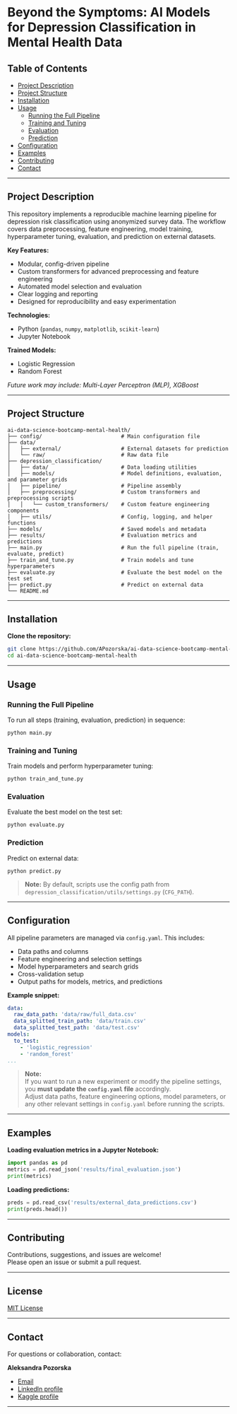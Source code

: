 # Beyond the Symptoms: AI Models for Depression Classification in Mental Health Data

## Table of Contents

- [Project Description](#project-description)
- [Project Structure](#project-structure)
- [Installation](#installation)
- [Usage](#usage)
  - [Running the Full Pipeline](#running-the-full-pipeline)
  - [Training and Tuning](#training-and-tuning)
  - [Evaluation](#evaluation)
  - [Prediction](#prediction)
- [Configuration](#configuration)
- [Examples](#examples)
- [Contributing](#contributing)
- [Contact](#contact)

---

## Project Description

This repository implements a reproducible machine learning pipeline for depression risk classification using anonymized survey data. 
The workflow covers data preprocessing, feature engineering, model training, hyperparameter tuning, evaluation, and prediction on external datasets.

**Key Features:**
- Modular, config-driven pipeline
- Custom transformers for advanced preprocessing and feature engineering
- Automated model selection and evaluation
- Clear logging and reporting
- Designed for reproducibility and easy experimentation

**Technologies:** 
- Python (`pandas`, `numpy`, `matplotlib`, `scikit-learn`)
- Jupyter Notebook

**Trained Models:**
- Logistic Regression
- Random Forest

*Future work may include: Multi-Layer Perceptron (MLP), XGBoost*

---

## Project Structure
```
ai-data-science-bootcamp-mental-health/
├── config/                         # Main configuration file
├── data/
│   ├── external/                   # External datasets for prediction
│   └── raw/                        # Raw data file
├── depression_classification/
│   ├── data/                       # Data loading utilities
│   ├── models/                     # Model definitions, evaluation, and parameter grids
│   ├── pipeline/                   # Pipeline assembly
│   ├── preprocessing/              # Custom transformers and preprocessing scripts
│   │   └── custom_transformers/    # Custom feature engineering components
│   ├── utils/                      # Config, logging, and helper functions
├── models/                         # Saved models and metadata
├── results/                        # Evaluation metrics and predictions
├── main.py                         # Run the full pipeline (train, evaluate, predict)
├── train_and_tune.py               # Train models and tune hyperparameters
├── evaluate.py                     # Evaluate the best model on the test set
├── predict.py                      # Predict on external data
└── README.md
```
---

## Installation

**Clone the repository:** 

```bash
git clone https://github.com/APozorska/ai-data-science-bootcamp-mental-health.git
cd ai-data-science-bootcamp-mental-health
```

---

## Usage

### Running the Full Pipeline

To run all steps (training, evaluation, prediction) in sequence:
```
python main.py
```

### Training and Tuning

Train models and perform hyperparameter tuning: 
```
python train_and_tune.py
```

### Evaluation

Evaluate the best model on the test set: 
``` 
python evaluate.py
```

### Prediction

Predict on external data: 
```
python predict.py
```


> **Note:** By default, scripts use the config path from `depression_classification/utils/settings.py` (`CFG_PATH`).  

---

## Configuration

All pipeline parameters are managed via `config.yaml`. This includes:
- Data paths and columns
- Feature engineering and selection settings
- Model hyperparameters and search grids
- Cross-validation setup
- Output paths for models, metrics, and predictions

**Example snippet:**  

```yaml
data:
  raw_data_path: 'data/raw/full_data.csv'
  data_splitted_train_path: 'data/train.csv'
  data_splitted_test_path: 'data/test.csv'
models:
  to_test:
    - 'logistic_regression'
    - 'random_forest'
...
```


> **Note:**  
> If you want to run a new experiment or modify the pipeline settings, you **must update the `config.yaml` file** accordingly.  
> Adjust data paths, feature engineering options, model parameters, or any other relevant settings in `config.yaml` before running the scripts.  

---

## Examples

**Loading evaluation metrics in a Jupyter Notebook:**

```python
import pandas as pd
metrics = pd.read_json('results/final_evaluation.json')
print(metrics)
```
**Loading predictions:**

```python
preds = pd.read_csv('results/external_data_predictions.csv')
print(preds.head())
```

---
## Contributing

Contributions, suggestions, and issues are welcome!  
Please open an issue or submit a pull request.

---

## License

[MIT License](LICENSE)

---

## Contact

For questions or collaboration, contact:  

**Aleksandra Pozorska**  

- [Email](a.pozorska9@gmail.com)  
- [LinkedIn profile](https://www.linkedin.com/in/aleksandra-pozorska/)  
- [Kaggle profile](https://www.kaggle.com/aleksandrapozorska)


---
